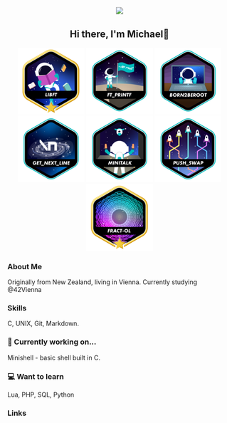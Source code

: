 <p align="center">
    <img src="img/LVKvL6.png"/>
</p>

<h2 align="center">
   Hi there, I'm Michael👋
</h2>

<p align="center">
    <img src="img/libftm.png"/>
    <img src="img/ft_printfe.png"/>
    <img src="img/born2beroote.png"/>
    <img src="img/get_next_linee.png"/>
    <img src="img/minitalke.png"/>
    <img src="img/push_swape.png"/>
    <img src="img/fract-olm.png"/>
</p>

### About Me
Originally from New Zealand, living in Vienna.
Currently studying @42Vienna

### Skills
C, UNIX, Git, Markdown.

### 🌱 Currently working on...
Minishell - basic shell built in C.

### 💻 Want to learn
Lua, PHP, SQL, Python

### Links

<!--
**Schmitzi/schmitzi** is a ✨ _special_ ✨ repository because its `README.md` (this file) appears on your GitHub profile.

Here are some ideas to get you started:

- 🔭 I’m currently working on ...
- 🌱 I’m currently learning ...
- 👯 I’m looking to collaborate on ...
- 🤔 I’m looking for help with ...
- 💬 Ask me about ...
- 📫 How to reach me: ...
- 😄 Pronouns: ...
- ⚡ Fun fact: ...
-->
